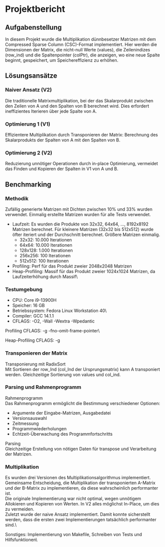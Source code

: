 # Projektbericht

## Aufgabenstellung

In diesem Projekt wurde die Multiplikation dünnbesetzer Matrizen mit dem
Compressed Sparse Column (CSC)-Format implementiert.
Hier werden die Dimensionen der Matrix, die nicht-null Werte (values), die Zeilenindizes (row_ind) 
und die Spaltenpointer (colPtr), 
die anzeigen, wo eine neue Spalte beginnt, gespeichert, um Speichereffizienz zu erhöhen.

## Lösungsansätze

### Naiver Ansatz (V2)
Die traditionelle Matrixmultiplikation, bei der das Skalarprodukt zwischen den Zeilen von A und den Spalten von B berechnet wird. 
Dies erfordert ineffizientes Iterieren über jede Spalte von A.
### Optimierung 1 (V1)
Effizientere Multiplikation durch Transponieren der Matrix: Berechnung des Skalarprodukts der Spalten von A mit den Spalten von B.
### Optimierung 2 (V2)
Reduzierung unnötiger Operationen durch in-place Optimierung, vermeidet das Finden und Kopieren der Spalten in V1 von A und B.
## Benchmarking
### Methodik
Zufällig generierte Matrizen mit Dichten zwischen 10% und 33% wurden verwendet. Einmalig erstellte Matrizen wurden für alle Tests verwendet.
- Laufzeit: Es wurden die Produkte von 32x32, 64x64, ..., 8192x8192 Matrizen berechnet. Für kleinere
Matrizen (32x32 bis 512x512) wurde öfter iteriert und der Durchschnitt berechnet. Größere Matrizen
einmalig.
  - 32x32: 10.000 Iterationen
  - 64x64: 10.000 Iterationen
  - 128x128: 1.000 Iterationen
  - 256x256: 100 Iterationen
  - 512x512: 100 Iterationen
- Profiling: Perf für das Produkt zweier 2048x2048 Matrizen
- Heap-Profiling: Massif für das Produkt zweier 1024x1024
Matrizen, da Laufzeiterhöhung durch Massif\

### Testumgebung
- CPU: Core i9-13900H
- Speicher: 16 GB 
- Betriebssystem: Fedora Linux Workstation 40\
- Compiler: GCC 14.1.1 
- CFLAGS: -O2, -Wall -Wextra -Wpedantic

Profiling CFLAGS: -g -fno-omit-frame-pointer\

Heap-Profiling CFLAGS: -g

### Transponieren der Matrix
Transponierung mit RadixSort\
Mit Sortieren der row_Ind (col_Ind der Ursprungsmatrix) kann A transponiert werden.
Gleichzeitige Sortierung von values und col_ind.

### Parsing und Rahmenprogramm
Rahmenprogramm\
Das Rahmenprogramm ermöglicht die Bestimmung verschiedener Optionen:
- Argumente der Eingabe-Matrizen, Ausgabedatei
- Versionsauswahl
- Zeitmessung
- Programmwiederholungen
- Echtzeit-Überwachung des Programmfortschritts

Parsing\
Gleichzeitige Erstellung von nötigen Daten für transpose und Verarbeitung der Matrizen.

### Multiplikation
Es wurden drei Versionen des Multiplikationsalgorithmus implementiert. Gemeinsame Entscheidung, 
die Multiplikation der transponierten A-Matrix und der B-Matrix
zu implementieren, da diese wahrscheinlich performanter ist.\
Die originale Implementierung war nicht optimal, wegen unnötigem Allokieren und Kopieren von
Werten.
In V2 alles möglichst In-Place, um dies zu vermeiden.\
Zuletzt wurde der naive Ansatz implementiert. Damit
konnte sicherstellt werden, dass die ersten zwei Implementierungen tatsächlich performanter sind.\

Sonstiges: Implementierung von Makefile, Schreiben von Tests und Hilfsfunktionen\

